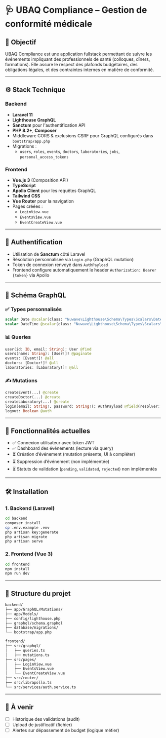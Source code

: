 # 🩺 UBAQ Compliance – Gestion de conformité médicale

## 🎯 Objectif

UBAQ Compliance est une application fullstack permettant de suivre les événements impliquant des professionnels de santé (colloques, dîners, formations). Elle assure le respect des plafonds budgétaires, des obligations légales, et des contraintes internes en matière de conformité.

---

## ⚙️ Stack Technique

### Backend

- **Laravel 11**
- **Lighthouse GraphQL**
- **Sanctum** pour l'authentification API
- **PHP 8.2+**, **Composer**
- Middleware CORS & exclusions CSRF pour GraphQL configurés dans `bootstrap/app.php`
- Migrations :
  - `users`, `roles`, `events`, `doctors`, `laboratories`, `jobs`, `personal_access_tokens`

### Frontend

- **Vue.js 3** (Composition API)
- **TypeScript**
- **Apollo Client** pour les requêtes GraphQL
- **Tailwind CSS**
- **Vue Router** pour la navigation
- Pages créées :
  - `LoginView.vue`
  - `EventsView.vue`
  - `EventCreateView.vue`

---

## 🔐 Authentification

- Utilisation de **Sanctum** côté Laravel
- Résolution personnalisée via `Login.php` (GraphQL mutation)
- Token de connexion renvoyé dans `AuthPayload`
- Frontend configure automatiquement le header `Authorization: Bearer {token}` via Apollo

---

## 📐 Schéma GraphQL

### ✅ Types personnalisés

```graphql
scalar Date @scalar(class: "Nuwave\Lighthouse\Schema\Types\Scalars\Date")
scalar DateTime @scalar(class: "Nuwave\Lighthouse\Schema\Types\Scalars\DateTime")
```

### 📊 Queries

```graphql
user(id: ID, email: String): User @find
users(name: String): [User!]! @paginate
events: [Event!]! @all
doctors: [Doctor!]! @all
laboratories: [Laboratory!]! @all
```

### ✍️ Mutations

```graphql
createEvent(...) @create
createDoctor(...) @create
createLaboratory(...) @create
login(email: String!, password: String!): AuthPayload @field(resolver: ...)
logout: Boolean @auth
```

---

## 🚧 Fonctionnalités actuelles

- ✅ Connexion utilisateur avec token JWT
- ✅ Dashboard des événements (lecture via query)
- ⏳ Création d’événement (mutation présente, UI à compléter)
- ⏳ Suppression d’événement (non implémentée)
- ⏳ Statuts de validation (`pending`, `validated`, `rejected`) non implémentés

---

## 🛠 Installation

### 1. Backend (Laravel)

```bash
cd backend
composer install
cp .env.example .env
php artisan key:generate
php artisan migrate
php artisan serve
```

### 2. Frontend (Vue 3)

```bash
cd frontend
npm install
npm run dev
```

---

## 📁 Structure du projet

```txt
backend/
├── app/GraphQL/Mutations/
├── app/Models/
├── config/lighthouse.php
├── graphql/schema.graphql
├── database/migrations/
└── bootstrap/app.php

frontend/
├── src/graphql/
│   ├── queries.ts
│   ├── mutations.ts
├── src/pages/
│   ├── LoginView.vue
│   ├── EventsView.vue
│   └── EventCreateView.vue
├── src/router/
├── src/lib/apollo.ts
└── src/services/auth.service.ts
```

---

## 🧪 À venir

- [ ] Historique des validations (audit)
- [ ] Upload de justificatif (fichier)
- [ ] Alertes sur dépassement de budget (logique métier)
